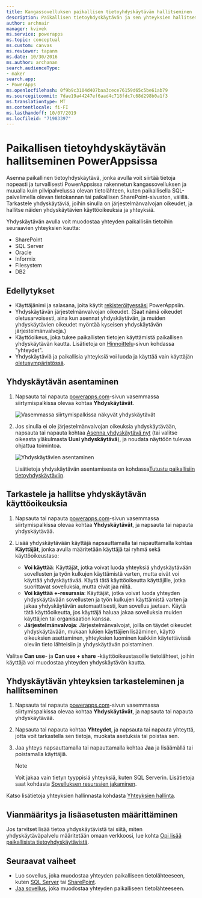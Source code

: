 ```yaml
---
title: Kangassovelluksen paikallisen tietoyhdyskäytävän hallitseminen | Microsoft Docs
description: Paikallisen tietoyhdyskäytävän ja sen yhteyksien hallitseminen
author: archnair
manager: kvivek
ms.service: powerapps
ms.topic: conceptual
ms.custom: canvas
ms.reviewer: tapanm
ms.date: 10/30/2016
ms.author: archanan
search.audienceType:
- maker
search.app:
- PowerApps
ms.openlocfilehash: 0f9b9c3104d407baa3cece76159d65c5be61ab79
ms.sourcegitcommit: 7dae19a44247ef6aad4c718fdc7c68d298b0a1f3
ms.translationtype: MT
ms.contentlocale: fi-FI
ms.lasthandoff: 10/07/2019
ms.locfileid: "71983397"
---
```

# <a name="manage-an-on-premises-data-gateway-in-powerapps"></a>Paikallisen tietoyhdyskäytävän hallitseminen PowerAppsissa
Asenna paikallinen tietoyhdyskäytävä, jonka avulla voit siirtää tietoja nopeasti ja turvallisesti PowerAppsissa rakennetun kangassovelluksen ja muualla kuin pilvipalvelussa olevan tietolähteen, kuten paikallisella SQL-palvelimella olevan tietokannan tai paikallisen SharePoint-sivuston, välillä. Tarkastele yhdyskäytäviä, joihin sinulla on järjestelmänvalvojan oikeudet, ja hallitse näiden yhdyskäytävien käyttöoikeuksia ja yhteyksiä.

Yhdyskäytävän avulla voit muodostaa yhteyden paikallisiin tietoihin seuraavien yhteyksien kautta:

* SharePoint
* SQL Server
* Oracle
* Informix
* Filesystem
* DB2

## <a name="prerequisites"></a>Edellytykset
* Käyttäjänimi ja salasana, joita käytit [rekisteröityessäsi](../signup-for-powerapps.md) PowerAppsiin.
* Yhdyskäytävän järjestelmänvalvojan oikeudet. (Saat nämä oikeudet oletusarvoisesti, aina kun asennat yhdyskäytävän, ja muiden yhdyskäytävien oikeudet myöntää kyseisen yhdyskäytävän järjestelmänvalvoja.)
* Käyttöoikeus, joka tukee paikallisten tietojen käyttämistä paikallisen yhdyskäytävän kautta. Lisätietoja on [Hinnoittelu](https://powerapps.microsoft.com/pricing/)-sivun kohdassa "yhteydet".
* Yhdyskäytäviä ja paikallisia yhteyksiä voi luoda ja käyttää vain käyttäjän [oletusympäristössä](working-with-environments.md).

## <a name="install-a-gateway"></a>Yhdyskäytävän asentaminen
1. Napsauta tai napauta [powerapps.com](https://web.powerapps.com?utm_source=padocs&utm_medium=linkinadoc&utm_campaign=referralsfromdoc)-sivun vasemmassa siirtymispalkissa olevaa kohtaa **Yhdyskäytävät**.

    ![Vasemmassa siirtymispalkissa näkyvät yhdyskäytävät](./media/gateway-management/manage-gateway.png)

2. Jos sinulla ei ole järjestelmänvalvojan oikeuksia yhdyskäytävään, napsauta tai napauta kohtaa [Asenna yhdyskäytävä nyt](http://go.microsoft.com/fwlink/?LinkID=820931) (tai valitse oikeasta yläkulmasta **Uusi yhdyskäytävä**), ja noudata näyttöön tulevaa ohjattua toimintoa.

    ![Yhdyskäytävien asentaminen](./media/gateway-management/no-gateway-installed.png)

    Lisätietoja yhdyskäytävän asentamisesta on kohdassa[Tutustu paikallisiin tietoyhdyskäytäviin](gateway-reference.md).

## <a name="view-and-manage-gateway-permissions"></a>Tarkastele ja hallitse yhdyskäytävän käyttöoikeuksia
1. Napsauta tai napauta [powerapps.com](https://web.powerapps.com?utm_source=padocs&utm_medium=linkinadoc&utm_campaign=referralsfromdoc)-sivun vasemmassa siirtymispalkissa olevaa kohtaa **Yhdyskäytävät**, ja napsauta tai napauta yhdyskäytävää.

2. Lisää yhdyskäytävään käyttäjä napsauttamalla tai napauttamalla kohtaa **Käyttäjät**, jonka avulla määritetään käyttäjä tai ryhmä sekä käyttöoikeustaso:

   * **Voi käyttää**: Käyttäjät, jotka voivat luoda yhteyksiä yhdyskäytävään sovellusten ja työn kulkujen käyttämistä varten, mutta eivät voi käyttää yhdyskäytävää. Käytä tätä käyttöoikeutta käyttäjille, jotka suorittavat sovelluksia, mutta eivät jaa niitä.
   * **Voi käyttää +-resurssia**: Käyttäjät, jotka voivat luoda yhteyden yhdyskäytävään sovellusten ja työn kulkujen käyttämistä varten ja jakaa yhdyskäytävän automaattisesti, kun sovellus jaetaan. Käytä tätä käyttöoikeutta, jos käyttäjä haluaa jakaa sovelluksia muiden käyttäjien tai organisaation kanssa.
   * **Järjestelmänvalvoja**: Järjestelmänvalvojat, joilla on täydet oikeudet yhdyskäytävään, mukaan lukien käyttäjien lisääminen, käyttö oikeuksien asettaminen, yhteyksien luominen kaikkiin käytettävissä oleviin tieto lähteisiin ja yhdyskäytävän poistaminen.

Valitse **Can use**- ja **Can use + share** -käyttöoikeustasoille tietolähteet, joihin käyttäjä voi muodostaa yhteyden yhdyskäytävän kautta.

## <a name="view-and-manage-gateway-connections"></a>Yhdyskäytävän yhteyksien tarkasteleminen ja hallitseminen
1. Napsauta tai napauta [powerapps.com](https://web.powerapps.com?utm_source=padocs&utm_medium=linkinadoc&utm_campaign=referralsfromdoc)-sivun vasemmassa siirtymispalkissa olevaa kohtaa **Yhdyskäytävät**, ja napsauta tai napauta yhdyskäytävää.

2. Napsauta tai napauta kohtaa **Yhteydet**, ja napsauta tai napauta yhteyttä, jotta voit tarkastella sen tietoja, muokata asetuksia tai poistaa sen.

3. Jaa yhteys napsauttamalla tai napauttamalla kohtaa **Jaa** ja lisäämällä tai poistamalla käyttäjiä.

    > [!NOTE]
   > Voit jakaa vain tietyn tyyppisiä yhteyksiä, kuten SQL Serverin. Lisätietoja saat kohdasta [Sovelluksen resurssien jakaminen](share-app-resources.md).

Katso lisätietoja yhteyksien hallinnasta kohdasta [Yhteyksien hallinta](add-manage-connections.md).

## <a name="troubleshooting-and-advanced-configuration"></a>Vianmääritys ja lisäasetusten määrittäminen
Jos tarvitset lisää tietoa yhdyskäytävistä tai siitä, miten yhdyskäytäväpalvelu määritetään omaan verkkoosi, lue kohta [Opi lisää paikallisista tietoyhdyskäytävistä](gateway-reference.md).

## <a name="next-steps"></a>Seuraavat vaiheet
* Luo sovellus, joka muodostaa yhteyden paikalliseen tietolähteeseen, kuten [SQL Server](connections/connection-azure-sqldatabase.md) tai [SharePoint](connections/connection-sharepoint-online.md).
* [Jaa sovellus](share-app.md), joka muodostaa yhteyden paikalliseen tietolähteeseen.
